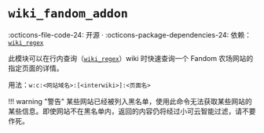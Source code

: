 # `wiki_fandom_addon`

:octicons-file-code-24: 开源 ·
:octicons-package-dependencies-24: 依赖：[`wiki_regex`](/modules/wiki/wiki_regex/)

此模块可以在行内查询（[`wiki_regex`](/modules/wiki/wiki_regex/)）wiki 时快速查询一个 Fandom 农场网站的指定页面的详情。

用法：`w:c:<网站域名>:[<interwiki>]:<页面名>`

!!! warning "警告"
    某些网站已经被列入黑名单，使用此命令无法获取某些网站的某些信息。即使网站不在黑名单内，返回的内容仍将经过小可云智能过滤，请不要作死。
